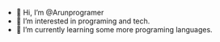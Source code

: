 - 👋 Hi, I’m @Arunprogramer
- 👀 I’m interested in programing and tech.
- 🌱 I’m currently learning some more programing languages.
